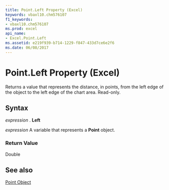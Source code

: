 ```yaml
---
title: Point.Left Property (Excel)
keywords: vbaxl10.chm576107
f1_keywords:
- vbaxl10.chm576107
ms.prod: excel
api_name:
- Excel.Point.Left
ms.assetid: e219f939-b714-1229-f847-433d7ce6e2f6
ms.date: 06/08/2017
---
```



# Point.Left Property (Excel)

Returns a value that represents the distance, in points, from the left edge of the object to the left edge of the chart area. Read-only.


## Syntax

 _expression_ . **Left**

 _expression_ A variable that represents a **Point** object.


### Return Value

Double


## See also


[Point Object](Excel.Point(objec).md)

